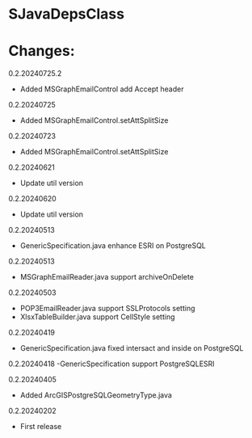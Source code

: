 # SJavaDepsClass

# Changes:
0.2.20240725.2
- Added MSGraphEmailControl add Accept header

0.2.20240725
- Added MSGraphEmailControl.setAttSplitSize

0.2.20240723
- Added MSGraphEmailControl.setAttSplitSize

0.2.20240621
- Update util version

0.2.20240620
- Update util version

0.2.20240513
- GenericSpecification.java enhance ESRI on PostgreSQL

0.2.20240513
- MSGraphEmailReader.java support archiveOnDelete

0.2.20240503
- POP3EmailReader.java support SSLProtocols setting
- XlsxTableBuilder.java support CellStyle setting

0.2.20240419
- GenericSpecification.java fixed intersact and inside on PostgreSQL

0.2.20240418
-GenericSpecification support PostgreSQLESRI

0.2.20240405
- Added ArcGISPostgreSQLGeometryType.java

0.2.20240202
- First release